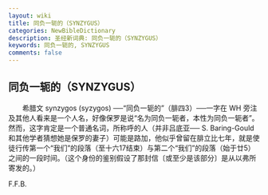 ```yaml
---
layout: wiki
title: 同负一轭的（SYNZYGUS）
categories: NewBibleDictionary
description: 圣经新词典: 同负一轭的（SYNZYGUS）
keywords: 同负一轭的, SYNZYGUS
comments: false
---
```


## 同负一轭的（SYNZYGUS）

　　希腊文 synzygos (syzygos) ──“同负一轭的”（腓四3）──一字在 WH 旁注及其他人看来是一个人名，好像保罗是说“名为同负一轭者，本性为同负一轭者”。然而，这字肯定是一个普通名词，所称呼的人（并非吕底亚── S. Baring-Gould 和其他学者猜想她是保罗的妻子）可能是路加，他似乎曾留在腓立比七年，就是使徒行传第一个“我们”的段落（至十六17结束）与第二个“我们”的段落（始于廿5）之间的一段时间。（这个身份的鉴别假设了那封信〔或至少是该部分〕是从以弗所寄发的。）

F.F.B.








